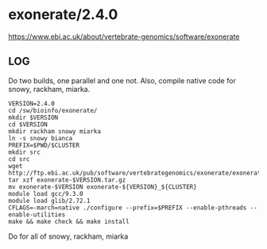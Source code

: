 exonerate/2.4.0
===============

<https://www.ebi.ac.uk/about/vertebrate-genomics/software/exonerate>


LOG
---

Do two builds, one parallel and one not.  Also, compile native code for snowy, rackham, miarka.

    VERSION=2.4.0
    cd /sw/bioinfo/exonerate/
    mkdir $VERSION
    cd $VERSION
    mkdir rackham snowy miarka
    ln -s snowy bianca
    PREFIX=$PWD/$CLUSTER
    mkdir src
    cd src
    wget http://ftp.ebi.ac.uk/pub/software/vertebrategenomics/exonerate/exonerate-${VERSION}.tar.gz
    tar xzf exonerate-$VERSION.tar.gz 
    mv exonerate-$VERSION exonerate-${VERSION}_${CLUSTER}
    module load gcc/9.3.0
    module load glib/2.72.1
    CFLAGS=-march=native ./configure --prefix=$PREFIX --enable-pthreads --enable-utilities
    make && make check && make install

Do for all of snowy, rackham, miarka
